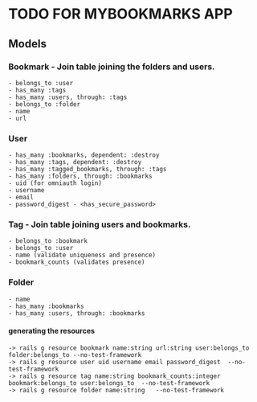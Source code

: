 # TODO FOR MYBOOKMARKS APP

  ## Models

  ### Bookmark - Join table joining the folders and users.
    - belongs_to :user
    - has_many :tags
    - has_many :users, through: :tags
    - belongs_to :folder
    - name 
    - url

  ### User 
    - has_many :bookmarks, dependent: :destroy
    - has_many :tags, dependent: :destroy
    - has_many :tagged_bookmarks, through: :tags
    - has_many :folders, through: :bookmarks
    - uid (for omniauth login)
    - username
    - email
    - password_digest - <has_secure_password>

  ### Tag - Join table joining users and bookmarks.
    - belongs_to :bookmark
    - belongs_to :user
    - name (validate uniqueness and presence)
    - bookmark_counts (validates presence)

  ### Folder
    - name
    - has_many :bookmarks
    - has_many :users, through: :bookmarks

  #### generating the resources 

    -> rails g resource bookmark name:string url:string user:belongs_to folder:belongs_to --no-test-framework
    -> rails g resource user uid username email password_digest  --no-test-framework
    -> rails g resource tag name:string bookmark_counts:integer bookmark:belongs_to user:belongs_to  --no-test-framework
    -> rails g resource folder name:string   --no-test-framework

